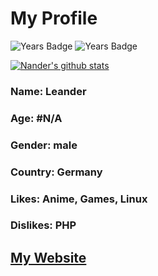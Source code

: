 # My Profile

![Years Badge](https://badges.pufler.dev/years/nanderLP?style=for-the-badge)
![Years Badge](https://badges.pufler.dev/repos/nanderLP?style=for-the-badge)

[![Nander's github stats](https://github-readme-stats.vercel.app/api?username=nanderLP&theme=tokyonight)](https://github.com/nanderLP)

### Name: Leander

### Age: #N/A

### Gender: male

### Country: Germany

### Likes: Anime, Games, Linux

### Dislikes: PHP

## [My Website](https://nander.dev)

